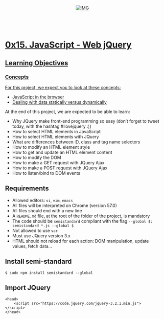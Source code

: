 <!-- repo image -->
<br />
<div align="center">
  <a href="https://github.com/github_username/repo_name">
    <img src="https://github.com/Abubacer/README-Template/blob/master/images/banner.png" alt="IMG" 
  </a>

<h1 align="center"></h1>
<div align="left">
<br />

# 0x15. JavaScript - Web jQuery

## Learning Objectives

### Concepts

For this project, we expect you to look at these concepts:

- [JavaScript in the browser](https://intranet.alxswe.com/concepts/3)
- [Dealing with data statically versus dynamically](https://intranet.alxswe.com/concepts/35)

At the end of this project, we are expected to be able to learn:

- Why JQuery make front-end programming so easy (don’t forget to tweet today, with the hashtag #ilovejquery :))
- How to select HTML elements in JavaScript
- How to select HTML elements with JQuery
- What are differences between ID, class and tag name selectors
- How to modify an HTML element style
- How to get and update an HTML element content
- How to modify the DOM
- How to make a GET request with JQuery Ajax
- How to make a POST request with JQuery Ajax
- How to listen/bind to DOM events

## Requirements

- Allowed editors: ```vi```, ```vim```, ```emacs```
- All files will be interpreted on Chrome (version 57.0)
- All files should end with a new line
- A ```README.md``` file, at the root of the folder of the project, is mandatory
- The code should be ```semistandard``` compliant with the flag ```--global $: semistandard *.js --global $```
- Not allowed to use ```var```
- Must use JQuery version 3.x
- HTML should not reload for each action: DOM manipulation, update values, fetch data…


## Install semi-standard
```
$ sudo npm install semistandard --global
```

## Import JQuery
```
<head>
    <script src="https://code.jquery.com/jquery-3.2.1.min.js"></script>
</head>
```

</div>
